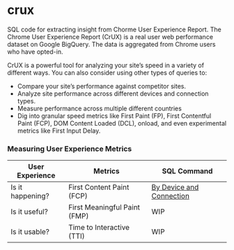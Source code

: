 # crux
SQL code for extracting insight from Chorme User Experience Report. 
The Chrome User Experience Report (CrUX) is a real user web performance dataset on Google BigQuery. The data is aggregated from Chrome users who have opted-in.

CrUX is a powerful tool for analyzing your site’s speed in a variety of different ways. You can also consider using other types of queries to:

- Compare your site’s performance against competitor sites.
- Analyze site performance across different devices and connection types.
- Measure performance across multiple different countries
- Dig into granular speed metrics like First Paint (FP), First Contentful Paint (FCP), DOM Content Loaded (DCL), onload, and even experimental metrics like First Input Delay.

### Measuring User Experience Metrics 

User Experience  | Metrics                     | SQL Command
-------------    | -------------               | ------------- 
Is it happening? | First Content Paint (FCP)   | [By Device and Connection](https://bigquery.cloud.google.com/savedquery/92656134628:3fb7b355640b4b13a0d3cce08c5f3c90) 
Is it useful?    | First Meaningful Paint (FMP)| WIP
Is it usable?    | Time to Interactive (TTI)   | WIP

